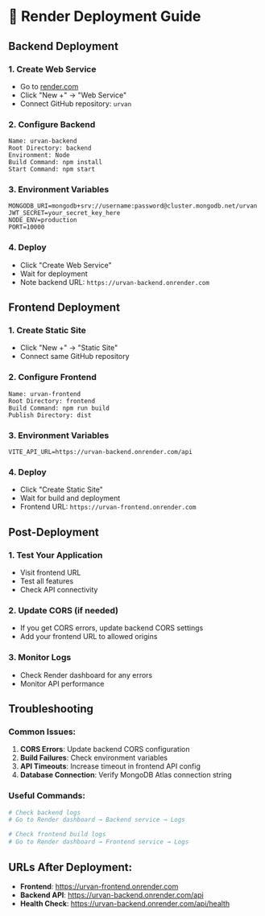 # 🚀 Render Deployment Guide

## Backend Deployment

### 1. Create Web Service
- Go to [render.com](https://render.com)
- Click "New +" → "Web Service"
- Connect GitHub repository: `urvan`

### 2. Configure Backend
```
Name: urvan-backend
Root Directory: backend
Environment: Node
Build Command: npm install
Start Command: npm start
```

### 3. Environment Variables
```
MONGODB_URI=mongodb+srv://username:password@cluster.mongodb.net/urvan
JWT_SECRET=your_secret_key_here
NODE_ENV=production
PORT=10000
```

### 4. Deploy
- Click "Create Web Service"
- Wait for deployment
- Note backend URL: `https://urvan-backend.onrender.com`

## Frontend Deployment

### 1. Create Static Site
- Click "New +" → "Static Site"
- Connect same GitHub repository

### 2. Configure Frontend
```
Name: urvan-frontend
Root Directory: frontend
Build Command: npm run build
Publish Directory: dist
```

### 3. Environment Variables
```
VITE_API_URL=https://urvan-backend.onrender.com/api
```

### 4. Deploy
- Click "Create Static Site"
- Wait for build and deployment
- Frontend URL: `https://urvan-frontend.onrender.com`

## Post-Deployment

### 1. Test Your Application
- Visit frontend URL
- Test all features
- Check API connectivity

### 2. Update CORS (if needed)
- If you get CORS errors, update backend CORS settings
- Add your frontend URL to allowed origins

### 3. Monitor Logs
- Check Render dashboard for any errors
- Monitor API performance

## Troubleshooting

### Common Issues:
1. **CORS Errors**: Update backend CORS configuration
2. **Build Failures**: Check environment variables
3. **API Timeouts**: Increase timeout in frontend API config
4. **Database Connection**: Verify MongoDB Atlas connection string

### Useful Commands:
```bash
# Check backend logs
# Go to Render dashboard → Backend service → Logs

# Check frontend build logs
# Go to Render dashboard → Frontend service → Logs
```

## URLs After Deployment:
- **Frontend**: https://urvan-frontend.onrender.com
- **Backend API**: https://urvan-backend.onrender.com/api
- **Health Check**: https://urvan-backend.onrender.com/api/health
